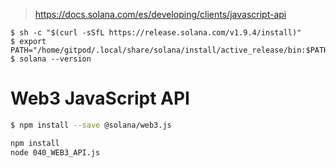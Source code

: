 > https://docs.solana.com/es/developing/clients/javascript-api

```console
$ sh -c "$(curl -sSfL https://release.solana.com/v1.9.4/install)"
$ export PATH="/home/gitpod/.local/share/solana/install/active_release/bin:$PATH"
$ solana --version
```

# Web3 JavaScript API


```bash
$ npm install --save @solana/web3.js

npm install
node 040_WEB3_API.js
```


